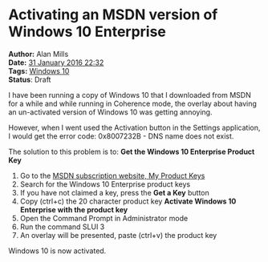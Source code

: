 Activating an MSDN version of Windows 10 Enterprise
===================================================
**Author:** Alan Mills  
**Date:** [31 January 2016 22:32](/blog/history/2016-01.md)  
**Tags:** [Windows 10](/blog/categories/windows-10.md)  
**Status**: Draft

I have been running a copy of Windows 10 that I downloaded from MSDN for a while and while running in Coherence mode, the overlay about having an un-activated version of Windows 10 was getting annoying.

However, when I went used the Activation button in the Settings application, I would get the error code: 0x8007232B - DNS name does not exist.

The solution to this problem is to:
**Get the Windows 10 Enterprise Product Key**
1. Go to the [MSDN subscription website, My Product Keys](https://msdn.microsoft.com/en-us/subscriptions/keys/)
2. Search for the Windows 10 Enterprise product keys
3. If you have not claimed a key, press the **Get a Key** button
4. Copy (ctrl+c) the 20 character product key
**Activate Windows 10 Enterprise with the product key**
5. Open the Command Prompt in Administrator mode
6. Run the command SLUI 3
7. An overlay will be presented, paste (ctrl+v) the product key

Windows 10 is now activated.

